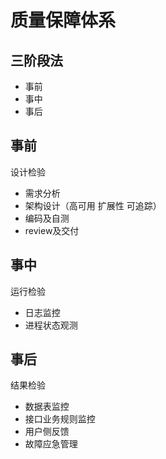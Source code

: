 # 质量保障体系

## 三阶段法

- 事前
- 事中
- 事后

## 事前

设计检验

- 需求分析
- 架构设计（高可用 扩展性 可追踪）
- 编码及自测
- review及交付

## 事中

运行检验

- 日志监控
- 进程状态观测

## 事后

结果检验

- 数据表监控
- 接口业务规则监控
- 用户侧反馈
- 故障应急管理

